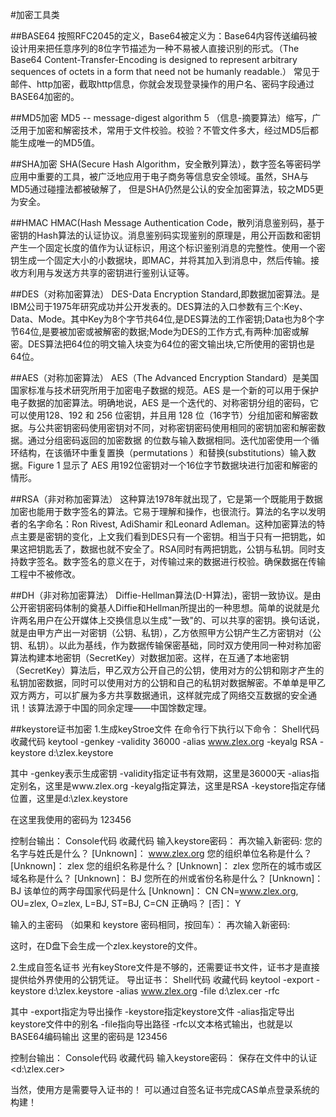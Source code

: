 #加密工具类

##BASE64
按照RFC2045的定义，Base64被定义为：Base64内容传送编码被设计用来把任意序列的8位字节描述为一种不易被人直接识别的形式。（The Base64 Content-Transfer-Encoding is designed to represent arbitrary sequences of octets in a form that need not be humanly readable.）
常见于邮件、http加密，截取http信息，你就会发现登录操作的用户名、密码字段通过BASE64加密的。

##MD5加密
MD5 -- message-digest algorithm 5 （信息-摘要算法）缩写，广泛用于加密和解密技术，常用于文件校验。校验？不管文件多大，经过MD5后都能生成唯一的MD5值。

##SHA加密
SHA(Secure Hash Algorithm，安全散列算法），数字签名等密码学应用中重要的工具，被广泛地应用于电子商务等信息安全领域。虽然，SHA与MD5通过碰撞法都被破解了， 但是SHA仍然是公认的安全加密算法，较之MD5更为安全。

##HMAC
HMAC(Hash Message Authentication Code，散列消息鉴别码，基于密钥的Hash算法的认证协议。消息鉴别码实现鉴别的原理是，用公开函数和密钥产生一个固定长度的值作为认证标识，用这个标识鉴别消息的完整性。使用一个密钥生成一个固定大小的小数据块，即MAC，并将其加入到消息中，然后传输。接收方利用与发送方共享的密钥进行鉴别认证等。

##DES（对称加密算法）
DES-Data Encryption Standard,即数据加密算法。是IBM公司于1975年研究成功并公开发表的。DES算法的入口参数有三个:Key、Data、Mode。其中Key为8个字节共64位,是DES算法的工作密钥;Data也为8个字节64位,是要被加密或被解密的数据;Mode为DES的工作方式,有两种:加密或解密。DES算法把64位的明文输入块变为64位的密文输出块,它所使用的密钥也是64位。

##AES（对称加密算法）
AES（The Advanced Encryption Standard）是美国国家标准与技术研究所用于加密电子数据的规范。AES 是一个新的可以用于保护电子数据的加密算法。明确地说，AES 是一个迭代的、对称密钥分组的密码，它可以使用128、192 和 256 位密钥，并且用 128 位（16字节）分组加密和解密数据。与公共密钥密码使用密钥对不同，对称密钥密码使用相同的密钥加密和解密数据。通过分组密码返回的加密数据 的位数与输入数据相同。迭代加密使用一个循环结构，在该循环中重复置换（permutations ）和替换(substitutions）输入数据。Figure 1 显示了 AES 用192位密钥对一个16位字节数据块进行加密和解密的情形。

##RSA（非对称加密算法）
这种算法1978年就出现了，它是第一个既能用于数据加密也能用于数字签名的算法。它易于理解和操作，也很流行。算法的名字以发明者的名字命名：Ron Rivest, AdiShamir 和Leonard Adleman。这种加密算法的特点主要是密钥的变化，上文我们看到DES只有一个密钥。相当于只有一把钥匙，如果这把钥匙丢了，数据也就不安全了。RSA同时有两把钥匙，公钥与私钥。同时支持数字签名。数字签名的意义在于，对传输过来的数据进行校验。确保数据在传输工程中不被修改。

##DH（非对称加密算法）
Diffie-Hellman算法(D-H算法)，密钥一致协议。是由公开密钥密码体制的奠基人Diffie和Hellman所提出的一种思想。简单的说就是允许两名用户在公开媒体上交换信息以生成"一致"的、可以共享的密钥。换句话说，就是由甲方产出一对密钥（公钥、私钥），乙方依照甲方公钥产生乙方密钥对（公钥、私钥）。以此为基线，作为数据传输保密基础，同时双方使用同一种对称加密算法构建本地密钥（SecretKey）对数据加密。这样，在互通了本地密钥（SecretKey）算法后，甲乙双方公开自己的公钥，使用对方的公钥和刚才产生的私钥加密数据，同时可以使用对方的公钥和自己的私钥对数据解密。不单单是甲乙双方两方，可以扩展为多方共享数据通讯，这样就完成了网络交互数据的安全通讯！该算法源于中国的同余定理——中国馀数定理。

##keystore证书加密
1.生成keyStroe文件
在命令行下执行以下命令：
Shell代码  收藏代码
keytool -genkey -validity 36000 -alias www.zlex.org -keyalg RSA -keystore d:\zlex.keystore


其中
-genkey表示生成密钥
-validity指定证书有效期，这里是36000天
-alias指定别名，这里是www.zlex.org
-keyalg指定算法，这里是RSA
-keystore指定存储位置，这里是d:\zlex.keystore

在这里我使用的密码为 123456

控制台输出：
Console代码  收藏代码
输入keystore密码：
再次输入新密码:
您的名字与姓氏是什么？
  [Unknown]：  www.zlex.org
您的组织单位名称是什么？
  [Unknown]：  zlex
您的组织名称是什么？
  [Unknown]：  zlex
您所在的城市或区域名称是什么？
  [Unknown]：  BJ
您所在的州或省份名称是什么？
  [Unknown]：  BJ
该单位的两字母国家代码是什么
  [Unknown]：  CN
CN=www.zlex.org, OU=zlex, O=zlex, L=BJ, ST=BJ, C=CN 正确吗？
  [否]：  Y

输入<tomcat>的主密码
        （如果和 keystore 密码相同，按回车）：
再次输入新密码:

这时，在D盘下会生成一个zlex.keystore的文件。

2.生成自签名证书
光有keyStore文件是不够的，还需要证书文件，证书才是直接提供给外界使用的公钥凭证。
导出证书：
Shell代码  收藏代码
keytool -export -keystore d:\zlex.keystore -alias www.zlex.org -file d:\zlex.cer -rfc


其中
-export指定为导出操作
-keystore指定keystore文件
-alias指定导出keystore文件中的别名
-file指向导出路径
-rfc以文本格式输出，也就是以BASE64编码输出
这里的密码是 123456

控制台输出：
Console代码  收藏代码
输入keystore密码：
保存在文件中的认证 <d:\zlex.cer>


当然，使用方是需要导入证书的！
可以通过自签名证书完成CAS单点登录系统的构建！